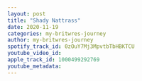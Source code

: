 ```yaml
---
layout: post
title: "Shady Nattrass"
date: 2020-11-19
categories: my-britwres-journey
author: my-britwres-journey
spotify_track_id: 0zOuY7Mj3MpvtbTbHBKTCU
youtube_video_id: 
apple_track_id: 1000499292769
youtube_metadata: 
---
```

